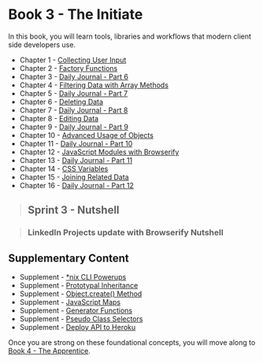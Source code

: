 # Book 3 - The Initiate

In this book, you will learn tools, libraries and workflows that modern client side developers use.

* Chapter 1 - [Collecting User Input](./chapters/USER_INPUT.md)
* Chapter 2 - [Factory Functions](./chapters/JS_FACTORY_FUNCTION.md)
* Chapter 3 - [Daily Journal - Part 6](./chapters/DAILY_JOURNAL_SAVING_ENTRIES.md)
* Chapter 4 - [Filtering Data with Array Methods](./chapters/JS_ARRAY_METHODS.md)
* Chapter 5 - [Daily Journal - Part 7](./chapters/DAILY_JOURNAL_FILTERING_MOOD.md)
* Chapter 6 - [Deleting Data](./chapters/DELETE_DATA.md)
* Chapter 7 - [Daily Journal - Part 8](./chapters/DAILY_JOURNAL_DELETING_ENTRIES.md)
* Chapter 8 - [Editing Data](./chapters/EDIT_DATA.md)
* Chapter 9 - [Daily Journal - Part 9](./chapters/DAILY_JOURNAL_EDITING_ENTRIES.md)
* Chapter 10 - [Advanced Usage of Objects](./chapters/JS_OBJECT_METHODS_SPREAD.md)
* Chapter 11 - [Daily Journal - Part 10](./chapters/DAILY_JOURNAL_SEARCHING.md)
* Chapter 12 - [JavaScript Modules with Browserify](./chapters/JS_MODULES.md)
* Chapter 13 - [Daily Journal - Part 11](./chapters/DAILY_JOURNAL_BROWSERIFY.md)
* Chapter 14 - [CSS Variables](./chapters/CSS_VARIABLES.md)
* Chapter 15 - [Joining Related Data](./chapters/JS_JOINING_DATA.md)
* Chapter 16 - [Daily Journal - Part 12](./chapters/DAILY_JOURNAL_MOOD_TABLE.md)

> ## Sprint 3 - Nutshell

> ### LinkedIn Projects update with Browserify Nutshell

## Supplementary Content

* Supplement - [*nix CLI Powerups](./chapters/CLI_PERSONALIZATION.md)
* Supplement - [Prototypal Inheritance](./chapters/PROTOTYPAL.md)
* Supplement - [Object.create() Method](./chapters/JS_OBJECT_CREATE.md)
* Supplement - [JavaScript Maps](./chapters/JS_MAPS.md)
* Supplement - [Generator Functions](./chapters/JS_GENERATOR_FUNCTION.md)
* Supplement - [Pseudo Class Selectors](./chapters/CSS_PSEUDOCLASSES.md)
* Supplement - [Deploy API to Heroku](./chapters/JSON_SERVER_HEROKU.md)

Once you are strong on these foundational concepts, you will move along to [Book 4 - The Apprentice](../book-4-the-apprentice/README.md).
